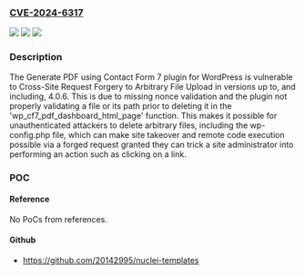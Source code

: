 ### [CVE-2024-6317](https://cve.mitre.org/cgi-bin/cvename.cgi?name=CVE-2024-6317)
![](https://img.shields.io/static/v1?label=Product&message=Generate%20PDF%20using%20Contact%20Form%207&color=blue)
![](https://img.shields.io/static/v1?label=Version&message=*%3C%3D%204.0.6%20&color=brighgreen)
![](https://img.shields.io/static/v1?label=Vulnerability&message=CWE-352%20Cross-Site%20Request%20Forgery%20(CSRF)&color=brighgreen)

### Description

The Generate PDF using Contact Form 7 plugin for WordPress is vulnerable to Cross-Site Request Forgery to Arbitrary File Upload in versions up to, and including, 4.0.6. This is due to missing nonce validation and the plugin not properly validating a file or its path prior to deleting it in the 'wp_cf7_pdf_dashboard_html_page' function. This makes it possible for unauthenticated attackers to delete arbitrary files, including the wp-config.php file, which can make site takeover and remote code execution possible via a forged request granted they can trick a site administrator into performing an action such as clicking on a link.

### POC

#### Reference
No PoCs from references.

#### Github
- https://github.com/20142995/nuclei-templates


